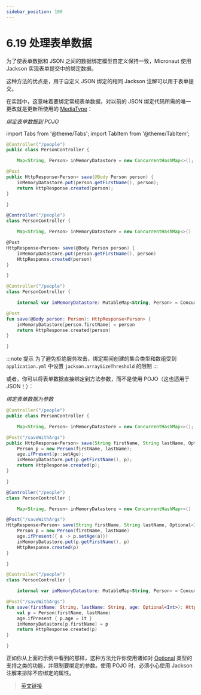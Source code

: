 ```yaml
---
sidebar_position: 190
---
```


# 6.19 处理表单数据

为了使表单数据和 JSON 之间的数据绑定模型自定义保持一致，Micronaut 使用 Jackson 实现表单提交中的绑定数据。

这种方法的优点是，用于自定义 JSON 绑定的相同 Jackson 注解可以用于表单提交。

在实践中，这意味着要绑定常规表单数据，对以前的 JSON 绑定代码所需的唯一更改就是更新所使用的 [MediaType](https://docs.micronaut.io/3.8.4/api/io/micronaut/http/MediaType.html)：

*绑定表单数据到 POJO*

import Tabs from '@theme/Tabs';
import TabItem from '@theme/TabItem';

<Tabs>
  <TabItem value="Java" label="Java" default>

```java
@Controller("/people")
public class PersonController {

    Map<String, Person> inMemoryDatastore = new ConcurrentHashMap<>();

@Post
public HttpResponse<Person> save(@Body Person person) {
    inMemoryDatastore.put(person.getFirstName(), person);
    return HttpResponse.created(person);
}

}
```

  </TabItem>
  <TabItem value="Groovy" label="Groovy">

```groovy
@Controller("/people")
class PersonController {

    Map<String, Person> inMemoryDatastore = new ConcurrentHashMap<>()

@Post
HttpResponse<Person> save(@Body Person person) {
    inMemoryDatastore.put(person.getFirstName(), person)
    HttpResponse.created(person)
}

}
```

  </TabItem>
  <TabItem value="Kotlin" label="Kotlin">

```kt
@Controller("/people")
class PersonController {

    internal var inMemoryDatastore: MutableMap<String, Person> = ConcurrentHashMap()

@Post
fun save(@Body person: Person): HttpResponse<Person> {
    inMemoryDatastore[person.firstName] = person
    return HttpResponse.created(person)
}

}
```

  </TabItem>
</Tabs>

:::note 提示
为了避免拒绝服务攻击，绑定期间创建的集合类型和数组受到 `application.yml` 中设置 `jackson.arraySizeThreshold` 的限制
:::

或者，你可以将表单数据直接绑定到方法参数，而不是使用 POJO（这也适用于 JSON！）：

*绑定表单数据为参数*

<Tabs>
  <TabItem value="Java" label="Java" default>

```java
@Controller("/people")
public class PersonController {

    Map<String, Person> inMemoryDatastore = new ConcurrentHashMap<>();

@Post("/saveWithArgs")
public HttpResponse<Person> save(String firstName, String lastName, Optional<Integer> age) {
    Person p = new Person(firstName, lastName);
    age.ifPresent(p::setAge);
    inMemoryDatastore.put(p.getFirstName(), p);
    return HttpResponse.created(p);
}

}
```

  </TabItem>
  <TabItem value="Groovy" label="Groovy">

```groovy
@Controller("/people")
class PersonController {

    Map<String, Person> inMemoryDatastore = new ConcurrentHashMap<>()

@Post("/saveWithArgs")
HttpResponse<Person> save(String firstName, String lastName, Optional<Integer> age) {
    Person p = new Person(firstName, lastName)
    age.ifPresent({ a -> p.setAge(a)})
    inMemoryDatastore.put(p.getFirstName(), p)
    HttpResponse.created(p)
}

}
```

  </TabItem>
  <TabItem value="Kotlin" label="Kotlin">

```kt
@Controller("/people")
class PersonController {

    internal var inMemoryDatastore: MutableMap<String, Person> = ConcurrentHashMap()

@Post("/saveWithArgs")
fun save(firstName: String, lastName: String, age: Optional<Int>): HttpResponse<Person> {
    val p = Person(firstName, lastName)
    age.ifPresent { p.age = it }
    inMemoryDatastore[p.firstName] = p
    return HttpResponse.created(p)
}

}
```

  </TabItem>
</Tabs>

正如你从上面的示例中看到的那样，这种方法允许你使用诸如对 [Optional](https://docs.oracle.com/javase/8/docs/api/java/util/Optional.html) 类型的支持之类的功能，并限制要绑定的参数。使用 POJO 时，必须小心使用 Jackson 注解来排除不应绑定的属性。

> [英文链接](https://docs.micronaut.io/3.8.4/guide/index.html#formData)
